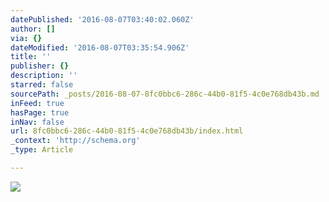 ```yaml
---
datePublished: '2016-08-07T03:40:02.060Z'
author: []
via: {}
dateModified: '2016-08-07T03:35:54.906Z'
title: ''
publisher: {}
description: ''
starred: false
sourcePath: _posts/2016-08-07-8fc0bbc6-286c-44b0-81f5-4c0e768db43b.md
inFeed: true
hasPage: true
inNav: false
url: 8fc0bbc6-286c-44b0-81f5-4c0e768db43b/index.html
_context: 'http://schema.org'
_type: Article

---
```

![](https://the-grid-user-content.s3-us-west-2.amazonaws.com/f1c380e0-5532-4880-a4f0-d8f0c146e7c9.jpg)